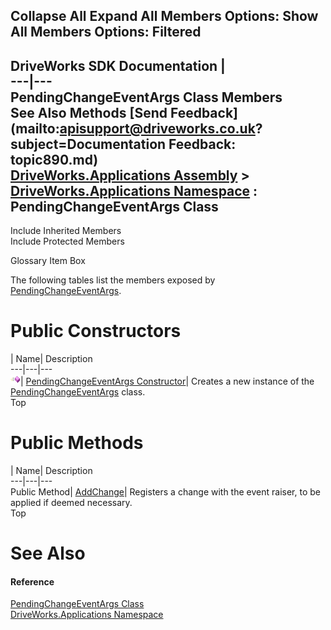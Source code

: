 Collapse All Expand All Members Options: Show All  Members Options: Filtered   
---  
DriveWorks SDK Documentation  |   
---|---  
PendingChangeEventArgs Class Members   
See Also Methods [Send Feedback](mailto:apisupport@driveworks.co.uk?subject=Documentation Feedback: topic890.md)  
[DriveWorks.Applications Assembly](topic13.md) > [DriveWorks.Applications Namespace](topic16.md) : PendingChangeEventArgs Class  
---  
  
Include Inherited Members    
Include Protected Members  


Glossary Item Box

The following tables list the members exposed by [PendingChangeEventArgs](topic890.md).

# Public Constructors

| Name| Description  
---|---|---  
![Public Constructor](dotnetimages/publicConstructor.gif)| [PendingChangeEventArgs Constructor](topic896.md)| Creates a new instance of the [PendingChangeEventArgs](topic890.md) class.   
Top

# Public Methods

| Name| Description  
---|---|---  
Public Method| [AddChange](topic897.md)| Registers a change with the event raiser, to be applied if deemed necessary.   
Top

# See Also

#### Reference

[PendingChangeEventArgs Class](topic890.md)   
[DriveWorks.Applications Namespace](topic16.md)


